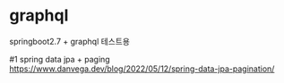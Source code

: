 # graphql
springboot2.7 + graphql 테스트용

#1 spring data jpa + paging  
https://www.danvega.dev/blog/2022/05/12/spring-data-jpa-pagination/
